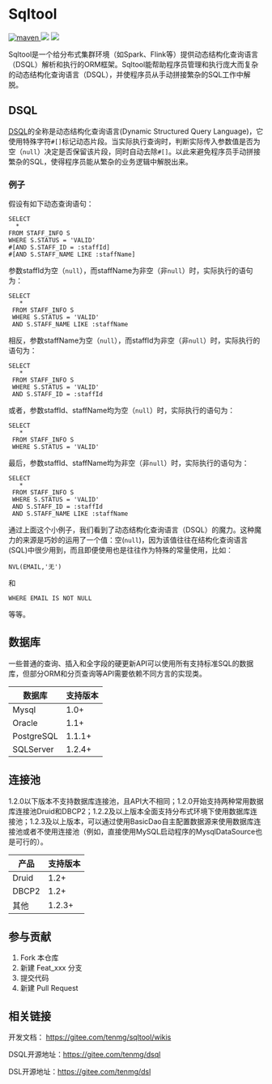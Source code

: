 # Sqltool

<p align="left">
    <a href="https://mvnrepository.com/artifact/cn.tenmg/sqltool">
        <img alt="maven" src="https://img.shields.io/maven-central/v/cn.tenmg/sqltool.svg?style=flat-square">
    </a>
    <a target="_blank" href="LICENSE"><img src="https://img.shields.io/:license-Apache%202.0-blue.svg"></a>
    <a target="_blank" href='https://gitee.com/tenmg/sqltool'>
        <img src="https://gitee.com/tenmg/sqltool/badge/star.svg?theme=white" />
    </a>
</p>

Sqltool是一个给分布式集群环境（如Spark、Flink等）提供动态结构化查询语言（DSQL）解析和执行的ORM框架。Sqltool能帮助程序员管理和执行庞大而复杂的动态结构化查询语言（DSQL），并使程序员从手动拼接繁杂的SQL工作中解脱。

## DSQL

[DSQL](https://gitee.com/tenmg/dsql)的全称是动态结构化查询语言(Dynamic Structured Query Language)，它使用特殊字符`#[]`标记动态片段。当实际执行查询时，判断实际传入参数值是否为空（`null`）决定是否保留该片段，同时自动去除`#[]`。以此来避免程序员手动拼接繁杂的SQL，使得程序员能从繁杂的业务逻辑中解脱出来。

### 例子

假设有如下动态查询语句：

```
SELECT
  *
FROM STAFF_INFO S
WHERE S.STATUS = 'VALID'
#[AND S.STAFF_ID = :staffId]
#[AND S.STAFF_NAME LIKE :staffName]
```

参数staffId为空（`null`），而staffName为非空（非`null`）时，实际执行的语句为：

```
SELECT
   *
 FROM STAFF_INFO S
 WHERE S.STATUS = 'VALID'
 AND S.STAFF_NAME LIKE :staffName
```

相反，参数staffName为空（`null`），而staffId为非空（非`null`）时，实际执行的语句为：


```
SELECT
   *
 FROM STAFF_INFO S
 WHERE S.STATUS = 'VALID'
 AND S.STAFF_ID = :staffId
```

或者，参数staffId、staffName均为空（`null`）时，实际执行的语句为：

```
SELECT
   *
 FROM STAFF_INFO S
 WHERE S.STATUS = 'VALID'
```

最后，参数staffId、staffName均为非空（非`null`）时，实际执行的语句为：

```
SELECT
   *
 FROM STAFF_INFO S
 WHERE S.STATUS = 'VALID'
 AND S.STAFF_ID = :staffId
 AND S.STAFF_NAME LIKE :staffName
```

通过上面这个小例子，我们看到了动态结构化查询语言（DSQL）的魔力。这种魔力的来源是巧妙的运用了一个值：空(`null`)，因为该值往往在结构化查询语言(SQL)中很少用到，而且即便使用也是往往作为特殊的常量使用，比如：
```
NVL(EMAIL,'无')
```
和
```
WHERE EMAIL IS NOT NULL
```
等等。

## 数据库

一些普通的查询、插入和全字段的硬更新API可以使用所有支持标准SQL的数据库，但部分ORM和分页查询等API需要依赖不同方言的实现类。

数据库     | 支持版本
-----------|---------
Mysql      | 1.0+
Oracle     | 1.1+
PostgreSQL | 1.1.1+
SQLServer  | 1.2.4+

## 连接池

1.2.0以下版本不支持数据库连接池，且API大不相同；1.2.0开始支持两种常用数据库连接池Druid和DBCP2；1.2.2及以上版本全面支持分布式环境下使用数据库连接池；1.2.3及以上版本，可以通过使用BasicDao自主配置数据源来使用数据库连接池或者不使用连接池（例如，直接使用MySQL启动程序的MysqlDataSource也是可行的）。

产品    | 支持版本
---|---
Druid     | 1.2+
DBCP2     | 1.2+
其他      | 1.2.3+

## 参与贡献

1.  Fork 本仓库
2.  新建 Feat_xxx 分支
3.  提交代码
4.  新建 Pull Request

## 相关链接

开发文档： https://gitee.com/tenmg/sqltool/wikis

DSQL开源地址：https://gitee.com/tenmg/dsql

DSL开源地址：https://gitee.com/tenmg/dsl